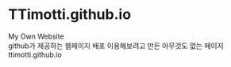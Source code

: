 # TTimotti.github.io
My Own Website  
github가 제공하는 웹페이지 배포 이용해보려고 만든 아무것도 없는 페이지  
ttimotti.github.io
